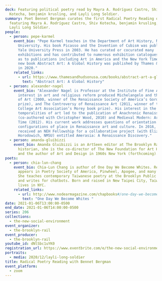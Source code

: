 ```yaml
---
deck: Featuring political poetry read by Mayra A. Rodríguez Castro, Shiv
  Kotecha, benjamin krusling, and Layli Long Soldier.
summary: Poet Bennet Bergman curates the first Radical Poetry Reading of 2021,
  featuring Mayra A. Rodríguez Castro, Shiv Kotecha, benjamin krusling, and
  Layli Long Soldier.
people:
  - person: pepe-karmel
    event_bio: "Pepe Karmel teaches in the Department of Art History, New York
      University. His book Picasso and the Invention of Cubism was published by
      Yale University Press in 2003. He has curated or cocurated many
      exhibitions and has contributed to numerous exhibition catalogues, as well
      as to publications including Art in America and the New York Times. His
      new book Abstract Art: A Global History was published by Thames & Hudson
      in 2020."
    related_links:
      - url: https://www.thamesandhudsonusa.com/books/abstract-art-a-global-history-hardcover
        text: "Abstract Art: A Global History"
  - person: alexander-nagel
    event_bio: "Alexander Nagel is Professor at the Institute of Fine Arts, NYU. His
      interest in art and religious reform produced Michelangelo and the Reform
      of Art (2000, winner of the Renaissance Society of America’s Gordan book
      prize), and The Controversy of Renaissance Art (2011, winner of the
      College Art Association’s Morey book prize). His interest in the multiple
      temporalities of art led to the publication of Anachronic Renaissance
      (co-authored with Christopher Wood, 2010) and Medieval Modern: Art out of
      Time (2012). His current work addresses questions of orientation and
      configurations of place in Renaissance art and culture. In 2016, he
      received an NEH Fellowship for a collaborative project (with Elizabeth
      Horodowich, NMSU) entitled Amerasia: A Renaissance Discovery."
  - person: amanda-gluibizzi
    event_bio: Amanda Gluibizzi is an ArtSeen editor at The Brooklyn Rail. An art
      historian, she is the co-director of The New Foundation for Art History
      and the author of Art and Design in 1960s New York (forthcoming).
poets:
  - person: chia-lun-chang
    event_bio: Chia-Lun Chang is author of One Day We Become Whites. Recent work
      appears in Poetry Society of America, Pinwheel, Apogee, and many others.
      She teaches contemporary Taiwanese poetry at the Brooklyn Public Library
      and writes for chatbots. Born and raised in New Taipei City, Taiwan, she
      lives in NYC.
    related_links:
      - url: http://www.nodearmagazine.com/chapbooks#/one-day-we-become-whites
        text: "One Day We Become Whites "
date: 2021-01-06T13:00:00-0500
end_date: 2021-01-06T14:00:00-0500
series: 206
collections:
  - the-new-social-environment
event_organizer:
  - the-brooklyn-rail
event_producer:
  - the-brooklyn-rail
youtube_id: dNlSbc1uYK0
registration_url: https://www.eventbrite.com/e/the-new-social-environment-211-radical-poetry-with-bennet-bergman-tickets-133873815185
portraits:
  - media: 2020/12/layli-long-soldier
title: Radical Poetry Reading with Bennet Bergman
event_platform:
  - zoom
---
```


